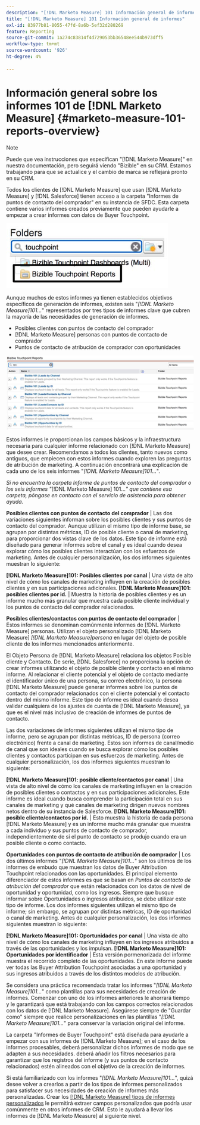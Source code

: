 ```yaml
---
description: "[!DNL Marketo Measure] 101 Información general de informes - [!DNL Marketo Measure]"
title: "[!DNL Marketo Measure] 101 Información general de informes"
exl-id: 83977b81-8055-47fd-8a6b-5ef32d280269
feature: Reporting
source-git-commit: 1a274c83814f4d729053bb36548ee544b973dff5
workflow-type: tm+mt
source-wordcount: '926'
ht-degree: 4%

---
```


# Información general sobre los informes 101 de [!DNL Marketo Measure] {#marketo-measure-101-reports-overview}

>[!NOTE]
>
>Puede que vea instrucciones que especifican &quot;[!DNL Marketo Measure]&quot; en nuestra documentación, pero seguirá viendo &quot;Bizible&quot; en su CRM. Estamos trabajando para que se actualice y el cambio de marca se reflejará pronto en su CRM.

Todos los clientes de [!DNL Marketo Measure] que usan [!DNL Marketo Measure] y [!DNL Salesforce] tienen acceso a la carpeta &quot;Informes de puntos de contacto del comprador&quot; en su instancia de SFDC. Esta carpeta contiene varios informes creados previamente que pueden ayudarle a empezar a crear informes con datos de Buyer Touchpoint.

![](assets/bizible-101-reports-overview-1.png)

Aunque muchos de estos informes ya tienen establecidos objetivos específicos de generación de informes, existen seis &quot;_[!DNL Marketo Measure]101..._&quot; representados por tres tipos de informes clave que cubren la mayoría de las necesidades de generación de informes.

* Posibles clientes con puntos de contacto del comprador
* [!DNL Marketo Measure] personas con puntos de contacto de comprador
* Puntos de contacto de atribución de comprador con oportunidades

![](assets/bizible-101-reports-overview-2.png)

Estos informes le proporcionan los campos básicos y la infraestructura necesaria para cualquier informe relacionado con [!DNL Marketo Measure] que desee crear. Recomendamos a todos los clientes, tanto nuevos como antiguos, que empiecen con estos informes cuando exploren las preguntas de atribución de marketing. A continuación encontrará una explicación de cada uno de los seis informes &quot;_[!DNL Marketo Measure]101..._&quot;.

_Si no encuentra la carpeta Informe de puntos de contacto del comprador o los seis informes &quot;_[!DNL Marketo Measure] 101..._&quot; que contiene esa carpeta, póngase en contacto con el servicio de asistencia para obtener ayuda._

**Posibles clientes con puntos de contacto del comprador** | Las dos variaciones siguientes informan sobre los posibles clientes y sus puntos de contacto del comprador. Aunque utilizan el mismo tipo de informe base, se agrupan por distintas métricas, ID de posible cliente o canal de marketing, para proporcionar dos vistas clave de los datos. Este tipo de informe está diseñado para generar informes sobre el canal y es ideal cuando desea explorar cómo los posibles clientes interactúan con los esfuerzos de marketing. Antes de cualquier personalización, los dos informes siguientes muestran lo siguiente:

**[!DNL Marketo Measure]101: Posibles clientes por canal** | Una vista de alto nivel de cómo los canales de marketing influyen en la creación de posibles clientes y en sus participaciones adicionales.
**[!DNL Marketo Measure]101: posibles clientes por id.** | Muestra la historia de posibles clientes y es un informe mucho más granular que muestra cada posible cliente individual y los puntos de contacto del comprador relacionados.

**Posibles clientes/contactos con puntos de contacto del comprador** | Estos informes se denominan comúnmente informes de [!DNL Marketo Measure] personas. Utilizan el objeto personalizado [!DNL Marketo Measure] _[!DNL Marketo Measure]persona_ en lugar del objeto de posible cliente de los informes mencionados anteriormente.

El Objeto Persona de [!DNL Marketo Measure] relaciona los objetos Posible cliente y Contacto. De serie, [!DNL Salesforce] no proporciona la opción de crear informes utilizando el objeto de posible cliente y contacto en el mismo informe. Al relacionar el cliente potencial y el objeto de contacto mediante el identificador único de una persona, su correo electrónico, la persona [!DNL Marketo Measure] puede generar informes sobre los puntos de contacto del comprador relacionados con el cliente potencial y el contacto dentro del mismo informe. Este tipo de informe es ideal cuando desea validar cualquiera de los ajustes de cuenta de [!DNL Marketo Measure], ya que es el nivel más inclusivo de creación de informes de puntos de contacto.

Las dos variaciones de informes siguientes utilizan el mismo tipo de informe, pero se agrupan por distintas métricas, ID de persona (correo electrónico) frente a canal de marketing. Estos son informes de canal/medio de canal que son ideales cuando se busca explorar cómo los posibles clientes y contactos participan en sus esfuerzos de marketing. Antes de cualquier personalización, los dos informes siguientes muestran lo siguiente:

**[!DNL Marketo Measure]101: posible cliente/contactos por canal** | Una vista de alto nivel de cómo los canales de marketing influyen en la creación de posibles clientes o contactos y en sus participaciones adicionales. Este informe es ideal cuando busca comprender la participación total en sus canales de marketing y qué canales de marketing dirigen nuevos nombres netos dentro de su instancia de Salesforce.
**[!DNL Marketo Measure]101: posible cliente/contactos por id.** | Esto muestra la historia de cada persona [!DNL Marketo Measure] y es un informe mucho más granular que muestra a cada individuo y sus puntos de contacto de comprador, independientemente de si el punto de contacto se produjo cuando era un posible cliente o como contacto.

**Oportunidades con puntos de contacto de atribución de comprador** | Los dos últimos informes &quot;_[!DNL Marketo Measure]101..._&quot; son los últimos de los informes de embudo que muestran los datos de Buyer Attribution Touchpoint relacionados con las oportunidades. El principal elemento diferenciador de estos informes es que se basan en _Puntos de contacto de atribución del comprador_ que están relacionados con los datos de nivel de oportunidad y oportunidad, como los ingresos. Siempre que busque informar sobre Oportunidades o ingresos atribuidos, se debe utilizar este tipo de informe. Los dos informes siguientes utilizan el mismo tipo de informe; sin embargo, se agrupan por distintas métricas, ID de oportunidad o canal de marketing. Antes de cualquier personalización, los dos informes siguientes muestran lo siguiente:

**[!DNL Marketo Measure]101: Oportunidades por canal** | Una vista de alto nivel de cómo los canales de marketing influyen en los ingresos atribuidos a través de las oportunidades y los impulsan.
**[!DNL Marketo Measure]101: Oportunidades por identificador** | Esta versión pormenorizada del informe muestra el recorrido completo de las oportunidades. En este informe puede ver todas las Buyer Attribution Touchpoint asociadas a una oportunidad y sus ingresos atribuidos a través de los distintos modelos de atribución.

Se considera una práctica recomendada tratar los informes &quot;_[!DNL Marketo Measure]101..._&quot; como plantillas para sus necesidades de creación de informes. Comenzar con uno de los informes anteriores le ahorrará tiempo y le garantizará que está trabajando con los campos correctos relacionados con los datos de [!DNL Marketo Measure]. Asegúrese siempre de &quot;Guardar como&quot; siempre que realice personalizaciones en las plantillas &quot;_[!DNL Marketo Measure]101..._&quot; para conservar la variación original del informe.

La carpeta &quot;Informes de Buyer Touchpoint&quot; está diseñada para ayudarle a empezar con sus informes de [!DNL Marketo Measure]; en el caso de los informes procesables, deberá personalizar dichos informes de modo que se adapten a sus necesidades. deberá añadir los filtros necesarios para garantizar que los registros del informe (y sus puntos de contacto relacionados) estén alineados con el objetivo de la creación de informes.

Si está familiarizado con los informes &quot;_[!DNL Marketo Measure]101..._&quot;, quizá desee volver a crearlos a partir de los tipos de informes personalizados para satisfacer sus necesidades de creación de informes más personalizadas. Crear los [[!DNL Marketo Measure] tipos de informes personalizados](/help/marketo-measure-salesforce-reporting/new-report-types/creating-custom-marketo-measure-report-types.md) le permitirá extraer campos personalizados que podría usar comúnmente en otros informes de CRM. Esto le ayudará a llevar los informes de [!DNL Marketo Measure] al siguiente nivel.

